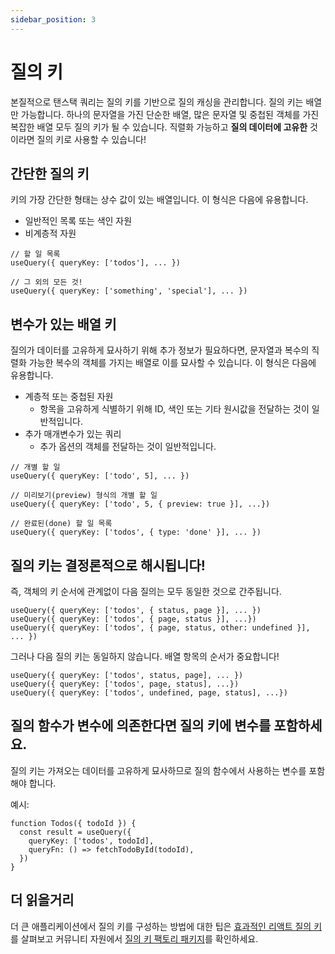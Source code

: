 ```yaml
---
sidebar_position: 3
---
```


# 질의 키

본질적으로 탠스택 쿼리는 질의 키를 기반으로 질의 캐싱을 관리합니다. 질의 키는 배열만 가능합니다. 하나의 문자열을 가진 단순한 배열, 많은 문자열 및 중첩된 객체를 가진 복잡한 배열 모두 질의 키가 될 수 있습니다. 직렬화 가능하고 **질의 데이터에 고유한** 것이라면 질의 키로 사용할 수 있습니다!

## 간단한 질의 키

키의 가장 간단한 형태는 상수 값이 있는 배열입니다. 이 형식은 다음에 유용합니다.

- 일반적인 목록 또는 색인 자원
- 비계층적 자원

```tsx
// 할 일 목록
useQuery({ queryKey: ['todos'], ... })

// 그 외의 모든 것!
useQuery({ queryKey: ['something', 'special'], ... })
```

## 변수가 있는 배열 키

질의가 데이터를 고유하게 묘사하기 위해 추가 정보가 필요하다면, 문자열과 복수의 직렬화 가능한 복수의 객체를 가지는 배열로 이를 묘사할 수 있습니다. 이 형식은 다음에 유용합니다.

- 계층적 또는 중첩된 자원
   - 항목을 고유하게 식별하기 위해 ID, 색인 또는 기타 원시값을 전달하는 것이 일반적입니다.
- 추가 매개변수가 있는 쿼리
   - 추가 옵션의 객체를 전달하는 것이 일반적입니다.

```tsx
// 개별 할 일
useQuery({ queryKey: ['todo', 5], ... })

// 미리보기(preview) 형식의 개별 할 일
useQuery({ queryKey: ['todo', 5, { preview: true }], ...})

// 완료된(done) 할 일 목록
useQuery({ queryKey: ['todos', { type: 'done' }], ... })
```

## 질의 키는 결정론적으로 해시됩니다!

즉, 객체의 키 순서에 관계없이 다음 질의는 모두 동일한 것으로 간주됩니다.

```tsx
useQuery({ queryKey: ['todos', { status, page }], ... })
useQuery({ queryKey: ['todos', { page, status }], ...})
useQuery({ queryKey: ['todos', { page, status, other: undefined }], ... })
```

그러나 다음 질의 키는 동일하지 않습니다. 배열 항목의 순서가 중요합니다!

```tsx
useQuery({ queryKey: ['todos', status, page], ... })
useQuery({ queryKey: ['todos', page, status], ...})
useQuery({ queryKey: ['todos', undefined, page, status], ...})
```

## 질의 함수가 변수에 의존한다면 질의 키에 변수를 포함하세요.

질의 키는 가져오는 데이터를 고유하게 묘사하므로 질의 함수에서 사용하는 변수를 포함해야 합니다.

예시:

```tsx
function Todos({ todoId }) {
  const result = useQuery({
    queryKey: ['todos', todoId],
    queryFn: () => fetchTodoById(todoId),
  })
}
```

## 더 읽을거리

더 큰 애플리케이션에서 질의 키를 구성하는 방법에 대한 팁은 [효과적인 리액트 질의 키](https://tanstack.com/query/latest/docs/react/community/tkdodos-blog#8-effective-react-query-keys)를 살펴보고 커뮤니티 자원에서 [질의 키 팩토리 패키지](https://tanstack.com/query/latest/docs/react/community/lukemorales-query-key-factory)를 확인하세요.